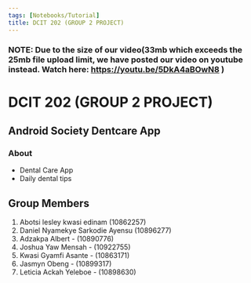 ```yaml
---
tags: [Notebooks/Tutorial]
title: DCIT 202 (GROUP 2 PROJECT)
---
```

### NOTE: Due to the size of our video(33mb which exceeds the 25mb file upload limit, we have posted our video on youtube instead. Watch here: https://youtu.be/5DkA4aBOwN8 )

# DCIT 202 (GROUP 2 PROJECT)
## Android Society Dentcare App
### About
- Dental Care App
- Daily dental tips

## Group Members
1. Abotsi lesley kwasi edinam (10862257)
2. Daniel Nyamekye Sarkodie Ayensu (10896277)
3. Adzakpa Albert - (10890776) 
4. Joshua Yaw Mensah - (10922755)
5. Kwasi Gyamfi Asante - (10863171)
6. Jasmyn Obeng - (10899317)
7. Leticia Ackah Yeleboe - (10898630)
